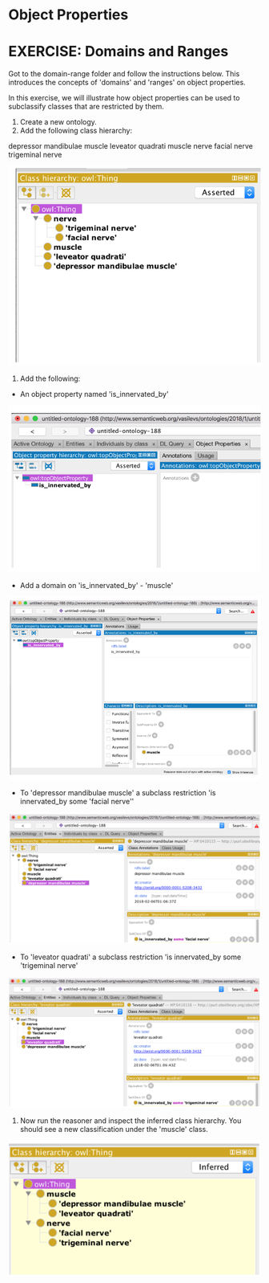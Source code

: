 # Object Properties

# EXERCISE: Domains and Ranges

Got to the domain-range folder and follow the instructions below. This introduces the concepts of 'domains' and 'ranges' on object properties.

In this exercise, we will illustrate how object properties can be used to subclassify classes that are restricted by them.

1. Create a new ontology.
2. Add the following class hierarchy:

depressor mandibulae muscle
leveator quadrati
muscle
nerve
facial nerve
trigeminal nerve

![](./media/Figure77.png)



1. Add the following:

- An object property named 'is\_innervated\_by'

![](./media/Figure78.png)


- Add a domain on 'is\_innervated\_by' - 'muscle'

![](./media/Figure79.png)


- To 'depressor mandibulae muscle' a subclass restriction 'is innervated\_by some 'facial nerve''

![](./media/Figure80.png)

- To 'leveator quadrati' a subclass restriction 'is innervated\_by some 'trigeminal nerve'

![](./media/Figure81.png)


1. Now run the reasoner and inspect the inferred class hierarchy. You should see a new classification under the 'muscle' class.

![](./media/Figure82.png)
